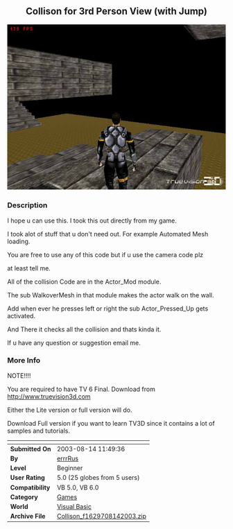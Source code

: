 ﻿<div align="center">

## Collison for 3rd Person View \(with Jump\)

<img src="PIC20038141154113159.jpg">
</div>

### Description

I hope u can use this. I took this out directly from my game.

I took alot of stuff that u don't need out. For example Automated Mesh loading.

You are free to use any of this code but if u use the camera code plz

at least tell me.

All of the collision Code are in the Actor_Mod module.

The sub WalkoverMesh in that module makes the actor walk on the wall.

Add when ever he presses left or right the sub Actor_Pressed_Up gets activated.

And There it checks all the collision and thats kinda it.

If u have any question or suggestion email me.
 
### More Info
 
NOTE!!!!

You are required to have TV 6 Final. Download from http://www.truevision3d.com

Either the Lite version or full version will do.

Download Full version if you want to learn TV3D since it contains a lot of samples and tutorials.


<span>             |<span>
---                |---
**Submitted On**   |2003-08-14 11:49:36
**By**             |[errrRus](https://github.com/Planet-Source-Code/PSCIndex/blob/master/ByAuthor/errrrus.md)
**Level**          |Beginner
**User Rating**    |5.0 (25 globes from 5 users)
**Compatibility**  |VB 5\.0, VB 6\.0
**Category**       |[Games](https://github.com/Planet-Source-Code/PSCIndex/blob/master/ByCategory/games__1-38.md)
**World**          |[Visual Basic](https://github.com/Planet-Source-Code/PSCIndex/blob/master/ByWorld/visual-basic.md)
**Archive File**   |[Collison\_f1629708142003\.zip](https://github.com/Planet-Source-Code/errrrus-collison-for-3rd-person-view-with-jump__1-47709/archive/master.zip)








